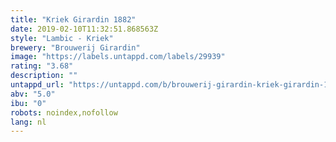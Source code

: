```yaml
---
title: "Kriek Girardin 1882"
date: 2019-02-10T11:32:51.868563Z
style: "Lambic - Kriek"
brewery: "Brouwerij Girardin"
image: "https://labels.untappd.com/labels/29939"
rating: "3.68"
description: ""
untappd_url: "https://untappd.com/b/brouwerij-girardin-kriek-girardin-1882/29939"
abv: "5.0"
ibu: "0"
robots: noindex,nofollow
lang: nl
---
```

